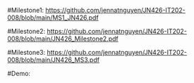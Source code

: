 #Milestone1:
https://github.com/jennatnguyen/JN426-IT202-008/blob/main/MS1_JN426.pdf

#Milestone2:
https://github.com/jennatnguyen/JN426-IT202-008/blob/main/JN426_Milestone2.pdf

#Milestone3:
https://github.com/jennatnguyen/JN426-IT202-008/blob/main/JN426_MS3.pdf

#Demo:
